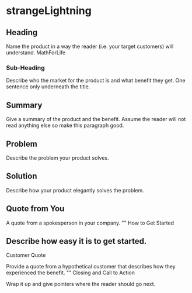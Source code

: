 # strangeLightning
## Heading

Name the product in a way the reader (i.e. your target customers) will understand. MathForLife

### Sub-Heading

Describe who the market for the product is and what benefit they get. One sentence only underneath the title. 

## Summary

Give a summary of the product and the benefit. Assume the reader will not read anything else so make this paragraph good. 

## Problem

Describe the problem your product solves. 

## Solution

Describe how your product elegantly solves the problem. 


## Quote from You

A quote from a spokesperson in your company. ""
How to Get Started

## Describe how easy it is to get started.
Customer Quote

Provide a quote from a hypothetical customer that describes how they experienced the benefit. ""
Closing and Call to Action

Wrap it up and give pointers where the reader should go next. 
